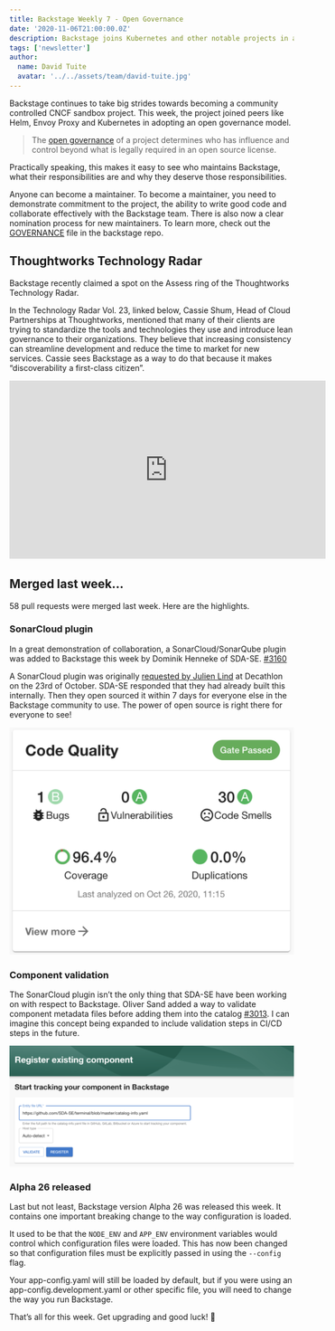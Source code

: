 ```yaml
---
title: Backstage Weekly 7 - Open Governance
date: '2020-11-06T21:00:00.0Z'
description: Backstage joins Kubernetes and other notable projects in adopting an open governance model. 🤝
tags: ['newsletter']
author:
  name: David Tuite
  avatar: '../../assets/team/david-tuite.jpg'
---
```


Backstage continues to take big strides towards becoming a community controlled CNCF sandbox project. This week, the project joined peers like Helm, Envoy Proxy and Kubernetes in adopting an open governance model.

> The [open governance](https://github.com/opengovernance/opengovernance.dev) of a project determines who has influence and control beyond what is legally required in an open source license.

Practically speaking, this makes it easy to see who maintains Backstage, what their responsibilities are and why they deserve those responsibilities.

Anyone can become a maintainer. To become a maintainer, you need to demonstrate commitment to the project, the ability to write good code and collaborate effectively with the Backstage team. There is also now a clear nomination process for new maintainers.
To learn more, check out the [GOVERNANCE](https://github.com/backstage/backstage/blob/master/GOVERNANCE.md) file in the backstage repo.

## Thoughtworks Technology Radar

Backstage recently claimed a spot on the Assess ring of the Thoughtworks Technology Radar.

In the Technology Radar Vol. 23, linked below, Cassie Shum, Head of Cloud Partnerships at Thoughtworks, mentioned that many of their clients are trying to standardize the tools and technologies they use and introduce lean governance to their organizations. They believe that increasing consistency can streamline development and reduce the time to market for new services. Cassie sees Backstage as a way to do that because it makes “discoverability a first-class citizen”.

<iframe width="560" height="315" src="https://www.youtube.com/embed/CUTSnAutoAM?start=1176" frameborder="0" allow="accelerometer; autoplay; clipboard-write; encrypted-media; gyroscope; picture-in-picture" allowfullscreen></iframe>

## Merged last week...

58 pull requests were merged last week. Here are the highlights.

### SonarCloud plugin

In a great demonstration of collaboration, a SonarCloud/SonarQube plugin was added to Backstage this week by Dominik Henneke of SDA-SE. [#3160](https://github.com/backstage/backstage/pull/3160)

A SonarCloud plugin was originally [requested by Julien Lind](https://github.com/backstage/backstage/issues/3063) at Decathlon on the 23rd of October. SDA-SE responded that they had already built this internally. Then they open sourced it within 7 days for everyone else in the Backstage community to use. The power of open source is right there for everyone to see!

![Code quality metrics in the SonarCloud plugin](./code-quality.png)

### Component validation

The SonarCloud plugin isn’t the only thing that SDA-SE have been working on with respect to Backstage. Oliver Sand added a way to validate component metadata files before adding them into the catalog [#3013](https://github.com/spotify/backstage/pull/3013). I can imagine this concept being expanded to include validation steps in CI/CD steps in the future.

![the new validate component button in the interface](./validation.png)

### Alpha 26 released

Last but not least, Backstage version Alpha 26 was released this week. It contains one important breaking change to the way configuration is loaded.

It used to be that the `NODE_ENV` and `APP_ENV` environment variables would control which configuration files were loaded. This has now been changed so that configuration files must be explicitly passed in using the `--config` flag.

Your app-config.yaml will still be loaded by default, but if you were using an app-config.development.yaml or other specific file, you will need to change the way you run Backstage.

That’s all for this week. Get upgrading and good luck! 🚀
